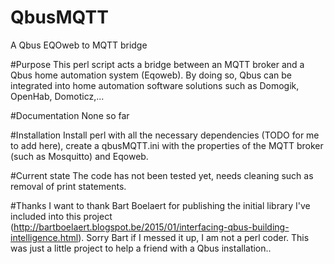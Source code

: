 # QbusMQTT
A Qbus EQOweb to MQTT bridge

#Purpose
This perl script acts a bridge between an MQTT broker and a Qbus home automation system (Eqoweb). By doing so, Qbus can be integrated into home automation software solutions such as Domogik, OpenHab, Domoticz,... 

#Documentation
None so far

#Installation
Install perl with all the necessary dependencies (TODO for me to add here), create a qbusMQTT.ini with the properties of the MQTT broker (such as Mosquitto) and Eqoweb.

#Current state
The code has not been tested yet, needs cleaning such as removal of print statements.

#Thanks
I want to thank Bart Boelaert for publishing the initial library I've included into this project (http://bartboelaert.blogspot.be/2015/01/interfacing-qbus-building-intelligence.html). Sorry Bart if I messed it up, I am not a perl coder. This was just a little project to help a friend with a Qbus installation..

